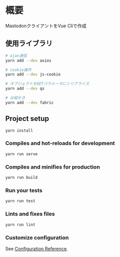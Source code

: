 # 概要

MastodonクライアントをVue Cliで作成

## 使用ライブラリ

```sh
# ajax通信
yarn add --dev axios

# cookie操作
yarn add --dev js-cookie

# オブジェクトをGETパラメータにシリアライズ
yarn add --dev qs

# お絵かき
yarn add --dev fabric
```

## Project setup
```
yarn install
```

### Compiles and hot-reloads for development
```
yarn run serve
```

### Compiles and minifies for production
```
yarn run build
```

### Run your tests
```
yarn run test
```

### Lints and fixes files
```
yarn run lint
```

### Customize configuration
See [Configuration Reference](https://cli.vuejs.org/config/).
